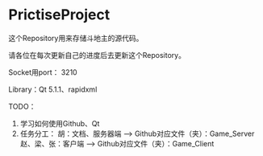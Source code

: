 PrictiseProject
===============
这个Repository用来存储斗地主的源代码。

请各位在每次更新自己的进度后去更新这个Repository。

Socket用port： 3210

Library：Qt 5.1.1、rapidxml

TODO：

1. 学习如何使用Github、Qt
2. 任务分工：
  胡：文档、服务器端 --> Github对应文件（夹）：Game_Server
  赵、梁、张：客户端 --> Github对应文件（夹）：Game_Client
  

